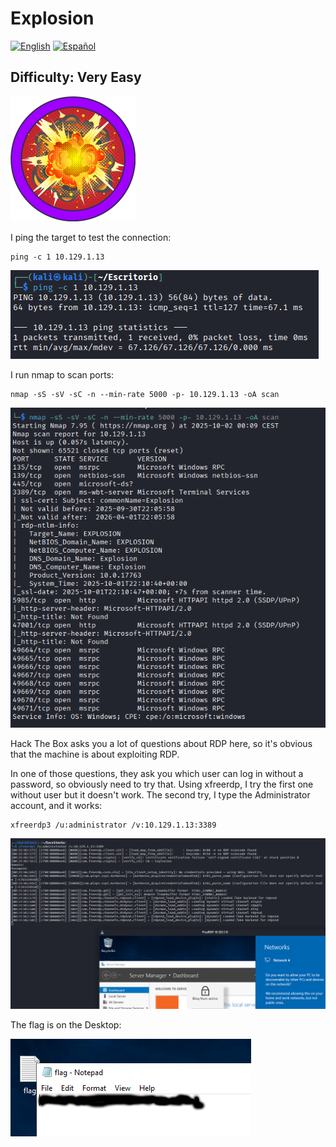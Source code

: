 # Explosion
[![English](https://img.shields.io/badge/English-blue.svg)](README.md) [![Español](https://img.shields.io/badge/Español-green.svg)](README.es.md)

## Difficulty: Very Easy

<img src="img/logo.png" alt="Alt Text" width="200">

I ping the target to test the connection:

```
ping -c 1 10.129.1.13
```

![ping](img/1.png)

I run nmap to scan ports:

```
nmap -sS -sV -sC -n --min-rate 5000 -p- 10.129.1.13 -oA scan
```

![nmap](img/2.png)

Hack The Box asks you a lot of questions about RDP here, so it's obvious that the machine is about exploiting RDP.

In one of those questions, they ask you which user can log in without a password, so obviously need to try that. Using xfreerdp, I try the first one without user but it doesn't work. The second try, I type the Administrator account, and it works:

```
xfreerdp3 /u:administrator /v:10.129.1.13:3389
```

![xfreerdp](img/3.png)

The flag is on the Desktop: 

![flag](img/4.png)
